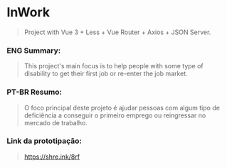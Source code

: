 # InWork

>Project with Vue 3 + Less + Vue Router + Axios + JSON Server. 


### ENG Summary: 

> This project's main focus is to help people with some type of
> disability to get their first job or re-enter the job market.

### PT-BR Resumo:

>O foco principal deste projeto é ajudar pessoas com algum 
>tipo de deficiência a conseguir o primeiro emprego ou reingressar no mercado de trabalho.

### Link da prototipação:
>https://shre.ink/8rf
